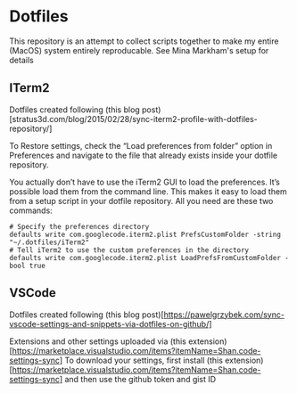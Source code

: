 # Dotfiles

This repository is an attempt to collect scripts together to make my entire (MacOS) system entirely reproducable.
See Mina Markham's setup for details

## ITerm2
Dotfiles created following (this blog post)[stratus3d.com/blog/2015/02/28/sync-iterm2-profile-with-dotfiles-repository/]

To Restore settings, check the “Load preferences from folder” option in Preferences and navigate to the file that already exists inside your dotfile repository.

You actually don’t have to use the iTerm2 GUI to load the preferences. It’s possible load them from the command line. This makes it easy to load them from a setup script in your dotfile repository. All you need are these two commands:

```
# Specify the preferences directory
defaults write com.googlecode.iterm2.plist PrefsCustomFolder -string "~/.dotfiles/iTerm2"
# Tell iTerm2 to use the custom preferences in the directory
defaults write com.googlecode.iterm2.plist LoadPrefsFromCustomFolder -bool true
```

## VSCode 
Dotfiles created following (this blog post)[https://pawelgrzybek.com/sync-vscode-settings-and-snippets-via-dotfiles-on-github/]

Extensions and other settings uploaded via (this extension)[https://marketplace.visualstudio.com/items?itemName=Shan.code-settings-sync]
To download your settings, first install (this extension)[https://marketplace.visualstudio.com/items?itemName=Shan.code-settings-sync] and then use the github token and gist ID

